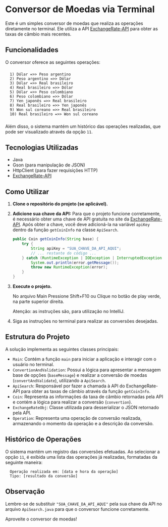 # Conversor de Moedas via Terminal

Este é um simples conversor de moedas que realiza as operações diretamente no terminal. Ele utiliza a API [ExchangeRate-API](https://www.exchangerate-api.com/) para obter as taxas de câmbio mais recentes.

## Funcionalidades

O conversor oferece as seguintes operações:
###

      1) Dólar =>> Peso argentino
      2) Peso argentino =>> Dólar
      3) Dólar =>> Real brasileiro
      4) Real brasileiro =>> Dólar
      5) Dólar =>> Peso colombiano
      6) Peso colombiano =>> Dólar
      7) Yen japonês =>> Real brasileiro
      8) Real brasileiro =>> Yen japonês
      9) Won sul coreano =>> Real brasileiro
      10) Real brasileiro =>> Won sul coreano

###

Além disso, o sistema mantém um histórico das operações realizadas, que pode ser visualizado através da opção `11`.

## Tecnologias Utilizadas

* Java
* Gson (para manipulação de JSON)
* HttpClient (para fazer requisições HTTP)
* [ExchangeRate-API](https://www.exchangerate-api.com/)

## Como Utilizar

1.  **Clone o repositório do projeto (se aplicável).**
2.  **Adicione sua chave da API:** Para que o projeto funcione corretamente, é necessário obter uma chave de API gratuita no site da [ExchangeRate-API](https://app.exchangerate-api.com/sign-up). Após obter a chave, você deve adicioná-la na variável `apiKey` dentro da função `getCoinInfo` na classe `ApiSearch`.

    ```java
    public Coin getCoinInfo(String base) {
        try {
            String apiKey = "SUA_CHAVE_DA_API_AQUI";
            // ... restante do código ...
        } catch (RuntimeException | IOException | InterruptedException error) {
            System.out.println(error.getMessage());
            throw new RuntimeException(error);
        }
    }
    ```

3.  **Execute o projeto.**

    No arquivo Main
    Pressione Shift+F10 ou Clique no botão de play verde, na parte superior direita.

    Atenção: as instruções são, para utilização no IntelliJ.

5.  Siga as instruções no terminal para realizar as conversões desejadas.

## Estrutura do Projeto

A solução implementa as seguintes classes principais:

* `Main`: Contém a função `main` para iniciar a aplicação e interagir com o usuário no terminal.
* `ConvertionAndValidation`: Possui a lógica para apresentar a mensagem base de opções (`baseMessage`) e realizar a conversão de moedas (`convertAndValidate`), utilizando a `ApiSearch`.
* `ApiSearch`: Responsável por fazer a chamada à API do ExchangeRate-API para obter as taxas de câmbio através da função `getCoinInfo`.
* `Coin`: Representa as informações da taxa de câmbio retornadas pela API e contém a lógica para realizar a conversão (`convertion`).
* `ExchangeRateObj`: Classe utilizada para desserializar o JSON retornado pela API.
* `Operation`: Representa uma operação de conversão realizada, armazenando o momento da operação e a descrição da conversão.

## Histórico de Operações

O sistema mantém um registro das conversões efetuadas. Ao selecionar a opção `11`, é exibida uma lista das operações já realizadas, formatadas da seguinte maneira:

      Operação realizada em: [data e hora da operação]
      Tipo: [resultado da conversão]

## Observação

Lembre-se de substituir `"SUA_CHAVE_DA_API_AQUI"` pela sua chave da API no arquivo `ApiSearch.java` para que o conversor funcione corretamente.

Aproveite o conversor de moedas!
